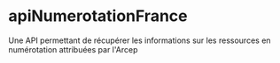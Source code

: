 # apiNumerotationFrance
Une API permettant de récupérer les informations sur les ressources en numérotation attribuées par l'Arcep
